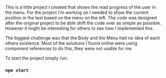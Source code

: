 This is a little project I created that shows the read progress of the user in the menu.
For the project I'm working on I needed to show the current position in the text based on the menu on the left.
The code was designed after the original project to be able shift the code over as simple as possible.
However it might be interesting for others to see how I implemented this.

The biggest challenge was that the Body and the Menu had no idea of each others existence.
Most of the solutions I found online were using component references to do this, they were not usable for me.

To start the project simply run:

### `npm start`
